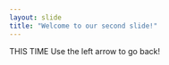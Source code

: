 ```yaml
---
layout: slide
title: "Welcome to our second slide!"
---
```

THIS TIME
Use the left arrow to go back!
